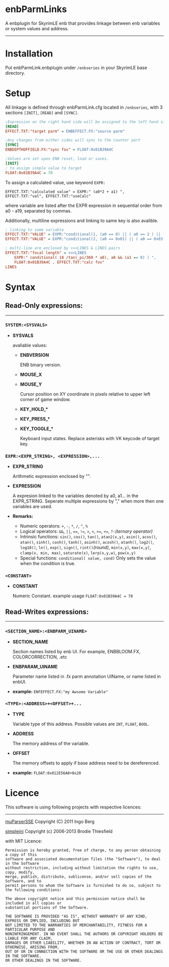 # enbParmLinks
A enbplugin for SkyrimLE enb that provides linkage between enb variables or system values and address.
___

# Installation
Put enbParmLink.enbplugin under `/enbseries` in your SkyrimLE base directory.

# Setup
All linkage is defined through enbParmLink.cfg located in `/enbseries`, with 3 sections `[INIT]`, `[READ]` and `[SYNC]`.
```ini
;Expression on the right hand side will be assigned to the left hand side.
[READ]
EFFECT.TXT:"target parm" = ENBEFFECT.FX:"source parm"

;Any changes from either sides will sync to the counter part
[SYNC]
ENBDEPTHOFFIELD.FX:"sync fov" = FLOAT:0x01B39A4C

;Values are set upon ENB reset, load or saves.
[INIT] 
; to assign simple value to target
FLOAT:0x01B39A4C = 70
```
To assign a calculated value, use keyword `EXPR:`
```
EFFECT.TXT:"calculated value" = EXPR:" (a0*2 + a1) ", EFFECT.TXT:"val", EFFECT.TXT:"useCalc"
```
where variable are listed after the EXPR expression in sequential order from a0 - a19, separated by commas.

Additionally, multiline expressions and linking to same key is also avalible.
```ini
; linking to same variable
EFFECT.TXT:"VALUE" = EXPR:"conditional(1, (a0 == 0) || ( a0 == 2 ) || (a0 == 4) )", EFFECT.TXT:"raw"
EFFECT.TXT:"VALUE" = EXPR:"conditional(2, (a0 == 0x01) || ( a0 == 0x03 ) || (a0 == 0x05) )", EFFECT.TXT:"raw"

; multi-line are enclosed by <<<LINES & LINES pairs
EFFECT.TXT:"focal length" = <<<LINES
    EXPR:" conditional( 18 /tan(_pi/360 * a0), a0 && (a1 == 0) ) ", 
    FLOAT:0x01B39A4C , EFFECT.TXT:"calc fov"
LINES
```

# Syntax
## Read-Only expressions:
___
### `SYSTEM:<SYSVALS>`

+ **SYSVALS**

   avaliable values:
   + **ENBVERSION**
   
      ENB binary version.
   + **MOUSE_X**
   + **MOUSE_Y**

      Cursor position on XY coordinate in pixels relative to upper left corner of game window.
   + <strong>KEY_HOLD_*</strong>
   + <strong>KEY_PRESS_*</strong>
   + <strong>KEY_TOGGLE_*</strong>

      Keyboard input states. Replace asterisks with VK keycode of target key.


### `EXPR:<EXPR_STRING>, <EXPRESSION>,...`
+ **EXPR_STRING**

   Arithmetic expression enclosed by "".
+ **EXPRESSION**

   A expresion linked to the variables denoted by a0, a1... in the EXPR_STRING. 
   Seperate multiple expressions by "," when more then one variables are used.
   
+ **Remarks:**

   + Numeric operators: `+`, `-`, `*`, `/`, `^`, `%`
   + Logical operators: `&&`, `||`, `==`, `!=`, `>`, `<`, `>=`, `<=`, `?:`*(ternary operator)*
   + Intrinsic functions: `sin()`, `cos()`, `tan()`, `atan2(x,y)`, `asin()`, `acos()`, `atan()`, `sinh()`, `cosh()`, `tanh()`, `asinh()`, `acosh()`, `atanh()`, `log2()`, `log10()`, `ln()`, `exp()`, `sign()`, `rint()`*(round)*, `min(x,y)`, `max(x,y)`, `clamp(x, min, max)`, `saturate(x)`, `lerp(x,y,w)`, `pow(x,y)`
   + Special functions: 
        `conditional( value, cond)` Only sets the value when the condition is true.
   
### `<CONSTANT>`
+ **CONSTANT**

   Numeric Constant. example usage `FLOAT:0x01B39A4C = 70`


## Read-Writes expressions:
___
### `<SECTION_NAME>:<ENBPARM_UINAME>`
+ **SECTION_NAME**

   Section names listed by enb UI. For example, ENBBLOOM.FX, COLORCORRECTION, .etc
+ **ENBPARAM_UINAME**

   Parameter name listed in .fx parm annotation UIName, or name listed in enbUI.
+ **example:** `ENFEFFECT.FX:"my Awsome Variable"`
 
### `<TYPE>:<ADDRESS>+<OFFSET>+...`
+ **TYPE**

   Variable type of this address. Possible values are `INT`, `FLOAT`, `BOOL`.
+ **ADDRESS**

   The memory address of the variable.
+ **OFFSET**

   The memory offsets to apply if base address need to be dereferenced. 
 + **example:** `FLOAT:0x012E56A0+0x20`

# Licence

This software is using following projects with respective licences:
___
  [muParserSSE](https://github.com/beltoforion/muparsersse) Copyright (C) 2011 Ingo Berg
  
  [simpleini](https://github.com/brofield/simpleini) Copyright (c) 2006-2013 Brodie Thiesfield
  
  with MIT Licence:
  ```
  Permission is hereby granted, free of charge, to any person obtaining a copy of this 
  software and associated documentation files (the "Software"), to deal in the Software
  without restriction, including without limitation the rights to use, copy, modify, 
  merge, publish, distribute, sublicense, and/or sell copies of the Software, and to 
  permit persons to whom the Software is furnished to do so, subject to the following conditions:

  The above copyright notice and this permission notice shall be included in all copies or 
  substantial portions of the Software.

  THE SOFTWARE IS PROVIDED "AS IS", WITHOUT WARRANTY OF ANY KIND, EXPRESS OR IMPLIED, INCLUDING BUT
  NOT LIMITED TO THE WARRANTIES OF MERCHANTABILITY, FITNESS FOR A PARTICULAR PURPOSE AND 
  NONINFRINGEMENT. IN NO EVENT SHALL THE AUTHORS OR COPYRIGHT HOLDERS BE LIABLE FOR ANY CLAIM, 
  DAMAGES OR OTHER LIABILITY, WHETHER IN AN ACTION OF CONTRACT, TORT OR OTHERWISE, ARISING FROM, 
  OUT OF OR IN CONNECTION WITH THE SOFTWARE OR THE USE OR OTHER DEALINGS IN THE SOFTWARE. 
  OR OTHER DEALINGS IN THE SOFTWARE.
  ```
